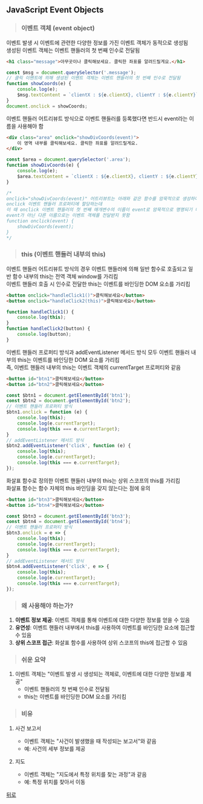 ## JavaScript Event Objects
> ### 이벤트 객체 (event object)
이벤트 발생 시 이벤트에 관련한 다양한 정보를 가진 이벤트 객체가 동적으로 생성됨</br>
생성된 이벤트 객체는 이벤트 핸들러의 첫 번째 인수로 전달됨

```html
<h1 class="message">아무곳이나 클릭해보세요. 클릭한 좌표를 알려드릴게요.</h1>
```
```javascript
const $msg = document.querySelector('.message');
// 클릭 이벤트에 의해 생성된 이벤트 객체는 이벤트 핸들러의 첫 번째 인수로 전달됨
function showCoords(e) {
    console.log(e);
    $msg.textContent = `clientX : ${e.clientX}, clientY : ${e.clientY}`;
}
document.onclick = showCoords;
```

이벤트 핸들러 어트리뷰트 방식으로 이벤트 핸들러를 등록했다면 반드시 event라는 이름을 사용해야 함

```html
<div class="area" onclick="showDivCoords(event)">
    이 영역 내부를 클릭해보세요. 클릭한 좌표를 알려드릴게요.
</div>
```
```javascript
const $area = document.querySelector('.area');
function showDivCoords(e) {
    console.log(e);
    $area.textContent = `clientX : ${e.clientX}, clientY : ${e.clientY}`;
}
```

```javascript
/*
onclick="showDivCoords(event)" 어트리뷰트는 아래와 같은 함수를 암묵적으로 생성하여
onclick 이벤트 핸들러 프로퍼티에 할당하는데
이 때 onclick 이벤트 핸들러의 첫 번째 매개변수의 이름이 event로 암묵적으로 명명되기 때문에
event가 아닌 다른 이름으로는 이벤트 객체를 전달받지 못함
function onclick(event) {
    showDivCoords(event);
}
*/
```

> ### this (이벤트 핸들러 내부의 this)
이벤트 핸들러 어트리뷰트 방식의 경우 이벤트 핸들러에 의해 일반 함수로 호출되고 일반 함수 내부의 this는 전역 객체 window를 가리킴</br>
이벤트 핸들러 호출 시 인수로 전달한 this는 이벤트를 바인딩한 DOM 요소를 가리킴

```html
<button onclick="handleClick1()">클릭해보세요</button>
<button onclick="handleClick2(this)">클릭해보세요</button>
```
```javascript
function handleClick1() {
    console.log(this);
}
function handleClick2(button) {
    console.log(button);
}
```

이벤트 핸들러 프로퍼티 방식과 addEventListener 메서드 방식 모두 이벤트 핸들러 내부의 this는 이벤트를 바인딩한 DOM 요소를 가리킴</br>
즉, 이벤트 핸들러 내부의 this는 이벤트 객체의 currentTarget 프로퍼티와 같음

```html
<button id="btn1">클릭해보세요</button>
<button id="btn2">클릭해보세요</button>
```
```javascript
const $btn1 = document.getElementById('btn1');
const $btn2 = document.getElementById('btn2');
// 이벤트 핸들러 프로퍼티 방식
$btn1.onclick = function (e) {
    console.log(this);
    console.log(e.currentTarget);
    console.log(this === e.currentTarget);
}
// addEventListener 메서드 방식
$btn2.addEventListener('click', function (e) {
    console.log(this);
    console.log(e.currentTarget);
    console.log(this === e.currentTarget);
});
```

화살표 함수로 정의한 이벤트 핸들러 내부의 this는 상위 스코프의 this를 가리킴</br>
화살표 함수는 함수 자체의 this 바인딩을 갖지 않는다는 점에 유의

```html
<button id="btn3">클릭해보세요</button>
<button id="btn4">클릭해보세요</button>
```
```javascript
const $btn3 = document.getElementById('btn3');
const $btn4 = document.getElementById('btn4');
// 이벤트 핸들러 프로퍼티 방식
$btn3.onclick = e => {
    console.log(this);
    console.log(e.currentTarget);
    console.log(this === e.currentTarget);
}
// addEventListener 메서드 방식
$btn4.addEventListener('click', e => {
    console.log(this);
    console.log(e.currentTarget);
    console.log(this === e.currentTarget);
});
```

> ### 왜 사용해야 하는가?
1. **이벤트 정보 제공**: 이벤트 객체를 통해 이벤트에 대한 다양한 정보를 얻을 수 있음
2. **유연성**: 이벤트 핸들러 내부에서 this를 사용하여 이벤트를 바인딩한 요소에 접근할 수 있음
3. **상위 스코프 접근**: 화살표 함수를 사용하여 상위 스코프의 this에 접근할 수 있음

> ### 쉬운 요약
1. 이벤트 객체는 "이벤트 발생 시 생성되는 객체로, 이벤트에 대한 다양한 정보를 제공"
    - 이벤트 핸들러의 첫 번째 인수로 전달됨
    - this는 이벤트를 바인딩한 DOM 요소를 가리킴

> ### 비유
1. 사건 보고서
    - 이벤트 객체는 "사건이 발생했을 때 작성되는 보고서"와 같음
    - 예: 사건의 세부 정보를 제공

2. 지도
    - 이벤트 객체는 "지도에서 특정 위치를 찾는 과정"과 같음
    - 예: 특정 위치를 찾아서 이동

[뒤로](javascript.md)
